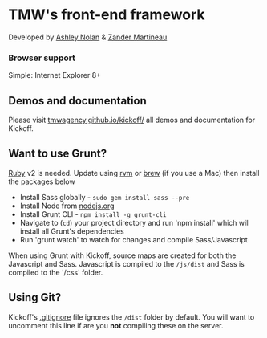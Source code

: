 # TMW's front-end framework

Developed by [Ashley Nolan](https://github.com/dragongraphics) & [Zander Martineau](https://github.com/mrmartineau)

### Browser support
Simple: Internet Explorer 8+

## Demos and documentation
Please visit [tmwagency.github.io/kickoff/](http://tmwagency.github.io/kickoff/) all demos and documentation for Kickoff.

## Want to use Grunt?
[Ruby](https://www.ruby-lang.org/en/) v2 is needed. Update using [rvm](http://rvm.io/) or [brew](http://brew.sh) (if you use a Mac) then install the packages below

* Install Sass globally - `sudo gem install sass --pre`
* Install Node from [nodejs.org](http://nodejs.org/)
* Install Grunt CLI - `npm install -g grunt-cli`
* Navigate to (`cd`) your project directory and run 'npm install' which will install all Grunt's dependencies
* Run 'grunt watch' to watch for changes and compile Sass/Javascript

When using Grunt with Kickoff, source maps are created for both the Javascript and Sass. Javascript is compiled to the `/js/dist` and Sass is compiled to the '/css' folder.

## Using Git?
Kickoff's [.gitignore](https://github.com/tmwagency/kickoff/blob/master/.gitignore#L30) file ignores the `/dist` folder by default. You will want to uncomment this line if are you **not** compiling these on the server.
